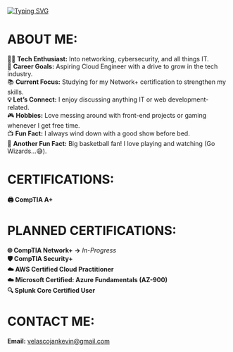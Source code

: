 [![Typing SVG](https://readme-typing-svg.demolab.com?font=Fira+Code&weight=600&size=24&pause=1000&color=36F75A&width=435&lines=Hi%2C+I'm+J.K.!;Welcome+to+my+profile!+%3AD)](https://git.io/typing-svg)
  
# ABOUT ME:
👨‍💻 **Tech Enthusiast:** Into networking, cybersecurity, and all things IT.<br>🚀 **Career Goals:** Aspiring Cloud Engineer with a drive to grow in the tech industry.<br>📚 **Current Focus:** Studying for my Network+ certification to strengthen my skills.</br>**💡 Let’s Connect:** I enjoy discussing anything IT or web development-related.</br> 🎮 **Hobbies:** Love messing around with front-end projects or gaming whenever I get free time.</br> 📺 **Fun Fact:** I always wind down with a good show before bed.</br> 🏀 **Another Fun Fact:** Big basketball fan! I love playing and watching (Go Wizards…😅).

# CERTIFICATIONS:
**🖨️ CompTIA A+**

# PLANNED CERTIFICATIONS:
**🌐 CompTIA Network+** **→** *In-Progress*<br> **🛡️ CompTIA Security+**<br> **☁️ AWS Certified Cloud Practitioner**<br> **☁️ Microsoft Certified: Azure Fundamentals (AZ-900)**<br>**🔍 Splunk Core Certified User**

# CONTACT ME:
**Email:** velascojankevin@gmail.com




